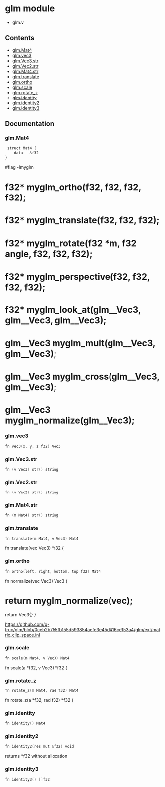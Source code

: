 # glm module
- glm.v
## Contents
- [glm.Mat4](#glmmat)
- [glm.vec3](#glmvec)
- [glm.Vec3.str](#glmvecstr)
- [glm.Vec2.str](#glmvecstr)
- [glm.Mat4.str](#glmmatstr)
- [glm.translate](#glmtranslate)
- [glm.ortho](#glmortho)
- [glm.scale](#glmscale)
- [glm.rotate_z](#glmrotate_z)
- [glm.identity](#glmidentity)
- [glm.identity2](#glmidentity)
- [glm.identity3](#glmidentity)

## Documentation
### glm.Mat4
```v
 struct Mat4 {
    data   &f32
}
```
#flag -lmyglm 
# f32* myglm_ortho(f32, f32, f32, f32); 
# f32* myglm_translate(f32, f32, f32); 
 
# f32* myglm_rotate(f32 *m, f32 angle, f32, f32, f32); 
# f32* myglm_perspective(f32, f32, f32, f32); 
# f32* myglm_look_at(glm__Vec3, glm__Vec3, glm__Vec3); 
# glm__Vec3 myglm_mult(glm__Vec3, glm__Vec3); 
# glm__Vec3 myglm_cross(glm__Vec3, glm__Vec3); 
# glm__Vec3 myglm_normalize(glm__Vec3);

### glm.vec3
```v
fn vec3(x, y, z f32) Vec3
```
### glm.Vec3.str
```v
fn (v Vec3) str() string
```
### glm.Vec2.str
```v
fn (v Vec2) str() string
```
### glm.Mat4.str
```v
fn (m Mat4) str() string
```
### glm.translate
```v
fn translate(m Mat4, v Vec3) Mat4
```
fn translate(vec Vec3) *f32 {

### glm.ortho
```v
fn ortho(left, right, bottom, top f32) Mat4
```
fn normalize(vec Vec3) Vec3 { 
# return myglm_normalize(vec); 
return Vec3{} 
} 
 
https://github.com/g-truc/glm/blob/0ceb2b755fb155d593854aefe3e45d416ce153a4/glm/ext/matrix_clip_space.inl

### glm.scale
```v
fn scale(m Mat4, v Vec3) Mat4
```
fn scale(a *f32, v Vec3) *f32 {

### glm.rotate_z
```v
fn rotate_z(m Mat4, rad f32) Mat4
```
fn rotate_z(a *f32, rad f32) *f32 {

### glm.identity
```v
fn identity() Mat4
```
### glm.identity2
```v
fn identity2(res mut &f32) void
```
returns *f32 without allocation

### glm.identity3
```v
fn identity3() []f32
```